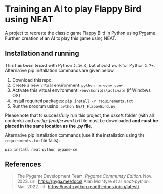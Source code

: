 # Training an AI to play Flappy Bird using NEAT

A project to recreate the classic game Flappy Bird in Python using Pygame. Further, creation of an AI to play this game using NEAT.

## Installation and running

This has been tested with Python `3.10.6`, but should work for Python `3.7+`. Alternative pip installation commands are given below.

1. Download this repo.
2. Create a new virtual environment: `python -m venv venv`
3. Activate this virtual environment: `venv\Scripts\activate` (if Windows OS)
4. Install required packages: `pip install -r requirements.txt`
5. Run the program using: `python NEAT_FlappyBird.py`

Please note that to successfully run this project, the *assets* folder (with all contents) and *config-feedforward.txt* file must be downloaded **and must be placed in the same location as the .py file**.

Alternative pip installation commands (use if the installation using the `requirements.txt` file fails):
```
pip install neat-python pygame-ce
```

## References

> The Pygame Development Team. *Pygame Community Edition.* Nov. 2023. url: https://pyga.me/docs/
> Alan McIntyre et al. *neat-python.* Mar. 2022. url: https://neat-python.readthedocs.io/en/latest/
